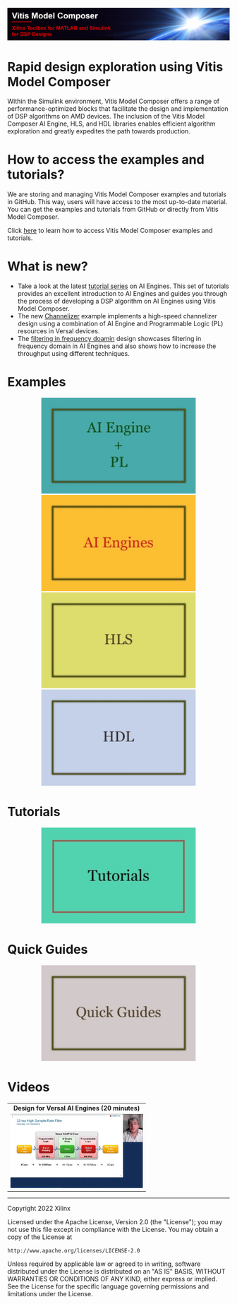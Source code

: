 ![](Images/github_banner.png)

# Rapid design exploration using Vitis Model Composer<a name="introduction"></a>

Within the Simulink environment, Vitis Model Composer offers a range of performance-optimized blocks that facilitate the design and implementation of DSP algorithms on AMD devices. The inclusion of the Vitis Model Composer AI Engine, HLS, and HDL libraries enables efficient algorithm exploration and greatly expedites the path towards production.

# How to access the examples and tutorials?<a name="access"></a>
    
We are storing and managing Vitis Model Composer examples and tutorials in GitHub. This way, users will have access to the most up-to-date material. You can get the examples and tutorials from GitHub or directly from Vitis Model Composer.

Click [here](./QuickGuides/Get_Examples/README.md) to learn how to access Vitis Model Composer examples and tutorials.

# What is new?
* Take a look at the latest [tutorial series](./Tutorials) on AI Engines. This set of tutorials provides an excellent introduction to AI Engines and guides you through the process of developing a DSP algorithm on AI Engines using Vitis Model Composer.
* The new [Channelizer](./Examples/AIENGINE_plus_PL/AIE_HLS/Channelizer) example implements a high-speed channelizer design using a combination of AI Engine and Programmable Logic (PL) resources in Versal devices.
* The [filtering in frequency doamin]( /Examples/AIENGINE/Filtering_in_frequency_domain/) design showcases filtering in frequency domain in AI Engines and also shows how to increase the throughput using different techniques.

# Examples

<p align="center">
  <a href="./Examples/AIENGINE_plus_PL/README.md"><img src="Images/hetero.jpg" width="350"></a>  
  <a href="./Examples/AIENGINE/README.md"> <img src="Images/aiengines.jpg" width="350"></a>
  <a href="./Examples/HLS/README.md"><img src="Images/hls.jpg" width="350"></a>
  <a href="./Examples/HDL/README.md"><img src="Images/hdl.jpg" width="350"></a>
</p>

# Tutorials
<p align="center">
   <a href="./Tutorials/README.md"><img src="Images/tutorials.jpg" width="350" ></a>
</p>
    
# Quick Guides<a name="quick_guides"></a>
<p align="center">
   <a href="./QuickGuides/README.md"><img src="Images/QuickGuides.jpg" width="350" ></a>
</p>




# Videos<a name="videos"></a>
<table style="width:100%">
<tr>
    <td width="100%" align="center"><b>Design for Versal AI Engines (20 minutes)</b>
</tr>  
<tr>
<td width="100%" align="center"><a href="https://www.mathworks.com/videos/designing-ai-engines-of-xilinx-versal-acap-using-simulink-and-vitis-model-composer-1635957693985.html?s_tid=srchtitle_versal%20AI%20engine_1"><img src="Images/webinar_screen_shot.png" alt="drawing" width="300"/></a>
</tr>
</table>

--------------
Copyright 2022 Xilinx

Licensed under the Apache License, Version 2.0 (the "License");
you may not use this file except in compliance with the License.
You may obtain a copy of the License at

    http://www.apache.org/licenses/LICENSE-2.0

Unless required by applicable law or agreed to in writing, software
distributed under the License is distributed on an "AS IS" BASIS,
WITHOUT WARRANTIES OR CONDITIONS OF ANY KIND, either express or implied.
See the License for the specific language governing permissions and
limitations under the License.
